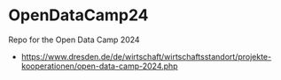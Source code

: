 # OpenDataCamp24
Repo for the Open Data Camp 2024
- https://www.dresden.de/de/wirtschaft/wirtschaftsstandort/projekte-kooperationen/open-data-camp-2024.php
